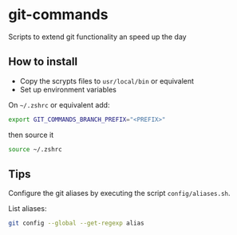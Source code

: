 # git-commands
Scripts to extend git functionality an speed up the day

## How to install

- Copy the scrypts files to `usr/local/bin` or equivalent
- Set up environment variables

On `~/.zshrc` or equivalent add:

```sh
export GIT_COMMANDS_BRANCH_PREFIX="<PREFIX>"
```

then source it

```sh
source ~/.zshrc
```


## Tips

Configure the git aliases by executing the script `config/aliases.sh`.

List aliases:

```sh
git config --global --get-regexp alias
```
